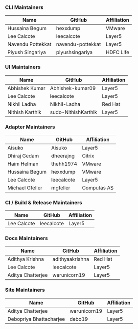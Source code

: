 ### CLI Maintainers

| Name              | GitHub            | Affiliation |
| ----------------- | ----------------- | ----------- |
| Hussaina Begum    | hexxdump          | VMware      |
| Lee Calcote       | leecalcote        | Layer5      |
| Navendu Pottekkat | navendu-pottekkat | Layer5      |
| Piyush Singariya  | piyushsingariya   | HDFC Life   |

### UI Maintainers

| Name             | GitHub                 | Affiliation |
| ---------------- | ---------------------- | ----------- |
| Abhishek Kumar   | Abhishek-kumar09       | Layer5      |
| Lee Calcote      | leecalcote             | Layer5      |
| Nikhil Ladha     | Nikhil-Ladha           | Red Hat     |
| Nithish Karthik  | sudo-NithishKarthik    | Layer5      |

### Adapter Maintainers

| Name               | GitHub      | Affiliation |
| ------------------ | ----------- | ----------- |
| Aisuko             | Aisuko      | Layer5      |
| Dhiraj Gedam       | dheerajng   | Citrix      |
| Haim Helman        | thehh1974   | VMware      |
| Hussaina Begum     | hexxdump    | VMware      |
| Lee Calcote        | leecalcote  | Layer5      |
| Michael Gfeller    | mgfeller    | Computas AS |

### CI / Build & Release Maintainers

| Name                  | GitHub             | Affiliation |
| --------------------- | ------------------ | ----------- |
| Lee Calcote           | leecalcote         | Layer5      |

### Docs Maintainers

| Name              | GitHub          | Affiliation |
| ----------------- | --------------- | ----------- |
| Adithya Krishna   | adithyaakrishna | Red Hat     |
| Lee Calcote       | leecalcote      | Layer5      |
| Aditya Chatterjee | warunicorn19    | Layer5      |


### Site Maintainers

| Name                    | GitHub       | Affiliation |
| ----------------------  | -----------  | ----------- |
| Aditya Chatterjee       | warunicorn19 | Layer5      |
| Debopriya Bhattacharjee | debo19       | Layer5      |
